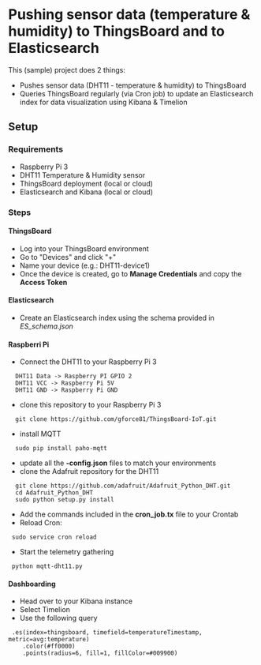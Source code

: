 # Pushing sensor data (temperature & humidity) to ThingsBoard and to Elasticsearch

This (sample) project does 2 things:
* Pushes sensor data (DHT11 - temperature & humidity) to ThingsBoard
* Queries ThingsBoard regularly (via Cron job) to update an Elasticsearch index for data visualization using Kibana & Timelion

## Setup

### Requirements
* Raspberry Pi 3
* DHT11 Temperature & Humidity sensor
* ThingsBoard deployment (local or cloud)
* Elasticsearch and Kibana (local or cloud)

### Steps

#### ThingsBoard
* Log into your ThingsBoard environment
* Go to "Devices" and click "+"
* Name your device (e.g.: DHT11-device1)
* Once the device is created, go to **Manage Credentials** and copy the **Access Token**

#### Elasticsearch
* Create an Elasticsearch index using the schema provided in *ES_schema.json*

#### Raspberri Pi 
* Connect the DHT11 to your Raspberry Pi 3
```
  DHT11 Data -> Raspberry PI GPIO 2
  DHT11 VCC -> Raspberry Pi 5V
  DHT11 GND -> Raspberry Pi GND
 ```
* clone this repository to your Raspberry Pi 3
``` 
  git clone https://github.com/gforce81/ThingsBoard-IoT.git
``` 
* install MQTT
```
  sudo pip install paho-mqtt
 ```
* update all the **-config.json** files to match your environments
* clone the Adafruit repository for the DHT11
```
  git clone https://github.com/adafruit/Adafruit_Python_DHT.git
  cd Adafruit_Python_DHT
  sudo python setup.py install
 ```
 * Add the commands included in the **cron_job.tx** file to your Crontab
 * Reload Cron: 
 ```
  sudo service cron reload
 ```
 * Start the telemetry gathering
 ```
  python mqtt-dht11.py
 ```
 
 #### Dashboarding
 * Head over to your Kibana instance
 * Select Timelion
 * Use the following query
 ```
  .es(index=thingsboard, timefield=temperatureTimestamp, metric=avg:temperature)
     .color(#ff0000)
     .points(radius=6, fill=1, fillColor=#009900)
 ```



